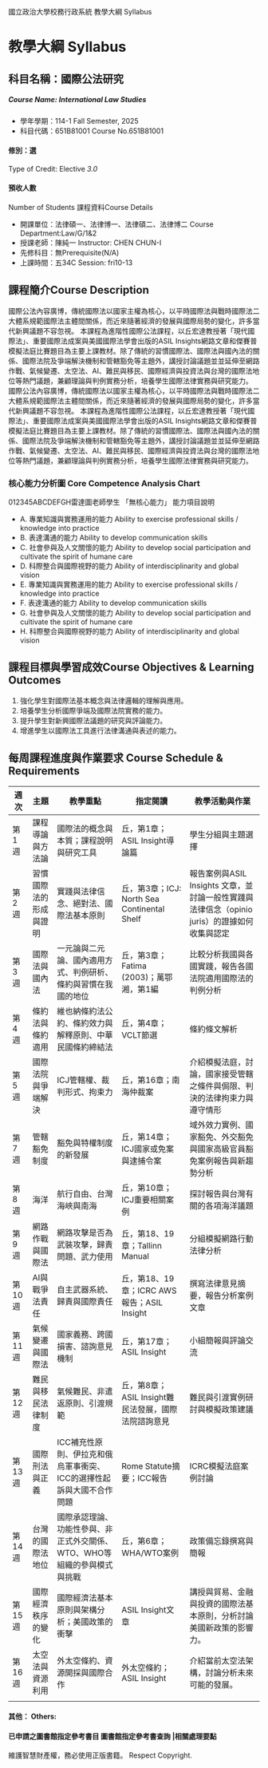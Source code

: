 國立政治大學校務行政系統 教學大綱 Syllabus
# 教學大綱 Syllabus
##  科目名稱：國際公法研究
#####  Course Name: International Law Studies
  * 學年學期：114-1 Fall Semester, 2025 
  * 科目代碼：651B81001 Course No.651B81001
#### 修別：選
Type of Credit: Elective 
_3.0_
#### 預收人數
Number of Students
課程資料Course Details
  * 開課單位：法律碩一、法律博一、法律碩二、法律博二 Course Department:Law/G/1&2 
  * 授課老師：陳純一 Instructor: CHEN CHUN-I 
  * 先修科目：無Prerequisite(N/A)
  * 上課時間：五34C Session: fri10-13
##  課程簡介Course Description
國際公法內容廣博，傳統國際法以國家主權為核心，以平時國際法與戰時國際法二大體系規範國際法主體間關係，而近來隨著經濟的發展與國際局勢的變化，許多當代新興議題不容忽視。
本課程為進階性國際公法課程，以丘宏達教授著「現代國際法」、重要國際法成案與美國國際法學會出版的ASIL Insights網路文章和傑賽普模擬法庭比賽題目為主要上課教材。除了傳統的習慣國際法、國際法與國內法的關係、國際法院及爭端解決機制和管轄豁免等主題外，講授討論議題並並延伸至網路作戰、氣候變遷、太空法、AI、難民與移民、國際經濟與投資法與台灣的國際法地位等熱門議題，兼顧理論與判例實務分析，培養學生國際法律實務與研究能力。
國際公法內容廣博，傳統國際法以國家主權為核心，以平時國際法與戰時國際法二大體系規範國際法主體間關係，而近來隨著經濟的發展與國際局勢的變化，許多當代新興議題不容忽視。
本課程為進階性國際公法課程，以丘宏達教授著「現代國際法」、重要國際法成案與美國國際法學會出版的ASIL Insights網路文章和傑賽普模擬法庭比賽題目為主要上課教材。除了傳統的習慣國際法、國際法與國內法的關係、國際法院及爭端解決機制和管轄豁免等主題外，講授討論議題並並延伸至網路作戰、氣候變遷、太空法、AI、難民與移民、國際經濟與投資法與台灣的國際法地位等熱門議題，兼顧理論與判例實務分析，培養學生國際法律實務與研究能力。
###  核心能力分析圖 Core Competence Analysis Chart
012345ABCDEFGH雷達圖老師學生
「無核心能力」 
能力項目說明
  * A. 專業知識與實務運用的能力 Ability to exercise professional skills / knowledge into practice
  * B. 表達溝通的能力 Ability to develop communication skills
  * C. 社會參與及人文關懷的能力 Ability to develop social participation and cultivate the spirit of humane care
  * D. 科際整合與國際視野的能力 Ability of interdisciplinarity and global vision
  * E. 專業知識與實務運用的能力 Ability to exercise professional skills / knowledge into practice
  * F. 表達溝通的能力 Ability to develop communication skills
  * G. 社會參與及人文關懷的能力 Ability to develop social participation and cultivate the spirit of humane care
  * H. 科際整合與國際視野的能力 Ability of interdisciplinarity and global vision
##  課程目標與學習成效Course Objectives & Learning Outcomes 
  1. 強化學生對國際法基本概念與法律邏輯的理解與應用。
  2. 培養學生分析國際爭端及國際法院實務的能力。
  3. 提升學生對新興國際法議題的研究與評論能力。
  4. 增進學生以國際法工具進行法律溝通與表述的能力。
##  每周課程進度與作業要求 Course Schedule & Requirements
|  週次 |  主題 |  教學重點 |  指定閱讀 |  教學活動與作業  
---|---|---|---|---  
第1週 |  課程導論與方法論 |  國際法的概念與本質；課程說明與研究工具 |  丘，第1章；ASIL Insight導論篇 |  學生分組與主題選擇  
第2週 |  習慣國際法的形成與證明 |  實踐與法律信念、絕對法、國際法基本原則 |  丘，第3章；ICJ: North Sea Continental Shelf |  報告案例與ASIL Insights 文章，並討論一般性實踐與法律信念（opinio juris）的證據如何收集與認定  
第3週 |  國際法與國內法 |  一元論與二元論、國內適用方式、判例研析、條約與習慣在我國的地位 |  丘，第3章；Fatima (2003)；萬鄂湘，第1編 |  比較分析我國與各國實踐，報告各國法院適用國際法的判例分析  
第4週 |  條約法與條約適用 |  維也納條約法公約、條約效力與解釋原則、中華民國條約締結法 |  丘，第4章；VCLT節選 |  條約條文解析  
第5週 |  國際法院與爭端解決 |  ICJ管轄權、裁判形式、拘束力 |  丘，第16章；南海仲裁案 |  介紹模擬法庭，討論，國家接受管轄之條件與侷限、判決的法律拘束力與遵守情形  
第7週 |  管轄豁免制度 |  豁免與特權制度的新發展 |  丘，第14章；ICJ國家或免案與逮捕令案 |  域外效力實例、國家豁免、外交豁免與國家高級官員豁免案例報告與新趨勢分析  
第8週 |  海洋 |  航行自由、台灣海峽與南海 |  丘，第10章；ICJ重要相關案例 |  探討報告與台灣有關的各項海洋議題  
第9週 |  網路作戰與國際法 |  網路攻擊是否為武裝攻擊，歸責問題、武力使用 |  丘，第18、19章；Tallinn Manual  |  分組模擬網路行動法律分析  
第10週 |  AI與戰爭法責任 |  自主武器系統、歸責與國際責任 |  丘，第18、19章；ICRC AWS報告；ASIL Insight |  撰寫法律意見摘要，報告分析案例文章  
第11週 |  氣候變遷與國際法 |  國家義務、跨國損害、諮詢意見機制 |  丘，第17章； ASIL Insight |  小組簡報與評論交流  
第12週 |  難民與移民法律制度 |  氣候難民、非遣返原則、引渡規範 |  丘，第8章；ASIL Insight難民法發展，國際法院諮詢意見 |  難民與引渡實例研討與模擬政策建議  
第13週 |  國際刑法與正義 |  ICC補充性原則、伊拉克和俄烏軍事衝突、ICC的選擇性起訴與大國不合作問題 |  Rome Statute摘要；ICC報告 |  ICRC模擬法庭案例討論  
第14週 |  台灣的國際法地位 |  國際承認理論、功能性參與、非正式外交關係、WTO、WHO等組織的參與模式與挑戰 |  丘，第6章；WHA/WTO案例 |  政策備忘錄撰寫與簡報  
第15週 |  國際經濟秩序的變化 |  國際經濟法基本原則與架構分析；美國政策的衝擊 |  ASIL Insight文章 |  講授與貿易、金融與投資的國際法基本原則，分析討論美國新政策的影響力。  
第16週 |  太空法與資源利用 |  外太空條約、資源開採與國際合作 |  外太空條約； ASIL Insight |  介紹當前太空法架構，討論分析未來可能的發展。  
|  |  |  |  |   
####  其他： Others:
####  已申請之圖書館指定參考書目  圖書館指定參考書查詢 |相關處理要點
維護智慧財產權，務必使用正版書籍。 Respect Copyright.